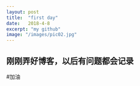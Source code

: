 ```yaml
---
layout: post
title:  "first day"
date:   2018-4-8
excerpt: "my github"
image: "/images/pic02.jpg"
---
```


## 刚刚弄好博客，以后有问题都会记录
#加油
	


